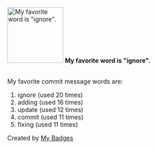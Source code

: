 <img src="https://my-badges.github.io/my-badges/favorite-word.png" alt="My favorite word is &quot;ignore&quot;." title="My favorite word is &quot;ignore&quot;." width="128">
<strong>My favorite word is &quot;ignore&quot;.</strong>
<br><br>

My favorite commit message words are:

1. ignore (used 20 times)
2. adding (used 16 times)
3. update (used 12 times)
4. commit (used 11 times)
5. fixing (used 11 times)


Created by <a href="https://github.com/my-badges/my-badges">My Badges</a>
